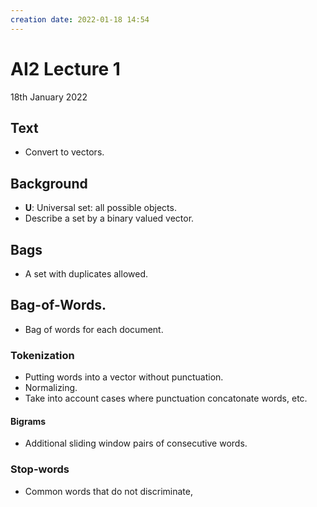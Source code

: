 ```yaml
---
creation date: 2022-01-18 14:54
---
```

#  AI2 Lecture 1
18th January 2022

## Text
- Convert to vectors.

## Background
- **U**: Universal set: all possible objects.
- Describe a set by a binary valued vector.

## Bags
- A set with duplicates allowed.

## Bag-of-Words.
- Bag of words for each document.
### Tokenization
- Putting words into a vector without punctuation. 
- Normalizing.
- Take into account cases where punctuation concatonate words, etc.
#### Bigrams
- Additional sliding window pairs of consecutive words.
### Stop-words
- Common words that do not discriminate, 
